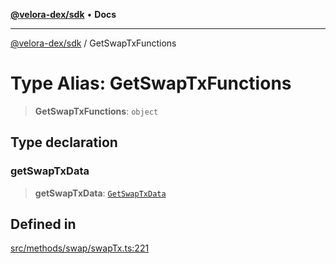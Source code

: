 [**@velora-dex/sdk**](../README.md) • **Docs**

***

[@velora-dex/sdk](../globals.md) / GetSwapTxFunctions

# Type Alias: GetSwapTxFunctions

> **GetSwapTxFunctions**: `object`

## Type declaration

### getSwapTxData

> **getSwapTxData**: [`GetSwapTxData`](../-internal-/type-aliases/GetSwapTxData.md)

## Defined in

[src/methods/swap/swapTx.ts:221](https://github.com/paraswap/paraswap-sdk/blob/master/src/methods/swap/swapTx.ts#L221)
